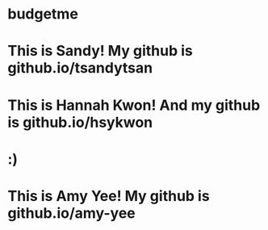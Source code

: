 # budgetme

# This is Sandy! My github is github.io/tsandytsan
# This is Hannah Kwon! And my github is github.io/hsykwon
# :)
# This is Amy Yee! My github is github.io/amy-yee
